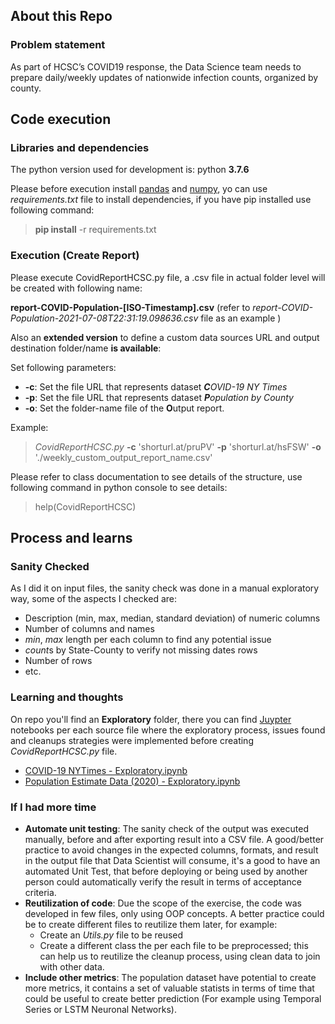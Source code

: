 ## About this Repo

### Problem statement
As part of HCSC’s COVID19 response, the Data Science team needs to prepare daily/weekly updates of nationwide infection counts, organized by county.


## Code execution

### Libraries and dependencies
The python version used for development is: python __3.7.6__

Please before execution install [pandas](https://pandas.pydata.org/) and [numpy](https://numpy.org/), yo can use _requirements.txt_ file to install dependencies, if you have pip installed use following command:

> **pip install** -r requirements.txt

### Execution (Create Report)

Please execute CovidReportHCSC.py file, a .csv file in actual folder level will be created with following name: 

__report-COVID-Population-[ISO-Timestamp].csv__ 
(refer to _report-COVID-Population-2021-07-08T22:31:19.098636.csv_ file as an example )

Also an __extended version__ to define a custom data sources URL and output destination folder/name __is available__:

Set following parameters:

* __-c__: Set the file URL that represents dataset _**C**OVID-19 NY Times_
* __-p__: Set the file URL that represents dataset _**P**opulation by County_
* __-o__: Set the folder-name file of the **O**utput report.

Example:
>   _CovidReportHCSC.py_ __-c__ 'shorturl.at/pruPV' __-p__ 'shorturl.at/hsFSW' __-o__ './weekly_custom_output_report_name.csv'

Please refer to class documentation to see details of the structure, use following command in python console to see details:

> help(CovidReportHCSC)


## Process and learns

### Sanity Checked
As I did it on input files, the sanity check was done in a manual exploratory way, some of the aspects I checked are:
* Description (min, max, median, standard deviation) of numeric columns
* Number of columns and names
* *min*, *max* length per each column to find any potential issue
* *count*s by State-County to verify not missing dates rows
* Number of rows
* etc.

### Learning and thoughts

On repo you'll find an __Exploratory__ folder, there you can find [Juypter](https://jupyter.org/) notebooks per each source file where the exploratory process, issues found and cleanups strategies were implemented before creating  _CovidReportHCSC.py_ file.

* [COVID-19 NYTimes - Exploratory.ipynb](Exploratory/COVID-19%20NYTimes%20-%20Exploratory.ipynb)
* [Population Estimate Data (2020) - Exploratory.ipynb](Exploratory/Population%20Estimate%20Data%20%20(2020)%20-%20Exploratory.ipynb)

### If I had more time
* __Automate unit testing__: The sanity check of the output was executed manually, before and after exporting result into a CSV file. A good/better practice to avoid changes in the expected columns, formats, and result in the output file that Data Scientist will consume, it's a good to have an automated Unit Test, that before deploying or being used by another person could automatically verify the result in terms of acceptance criteria.
* __Reutilization of code__: Due the scope of the exercise, the code was developed in few files, only using OOP concepts. A better practice could be to create different files to reutilize them later, for example:
	* Create an _Utils.py_ file to be reused
	* Create a different class the per each file to be preprocessed; this can help us to reutilize the cleanup process,  using clean data to join with other data. 
* __Include other metrics__: The population dataset have potential to create more metrics, it contains a  set of valuable statists in terms of time that could be useful to create better prediction (For example using Temporal Series or LSTM Neuronal Networks).

